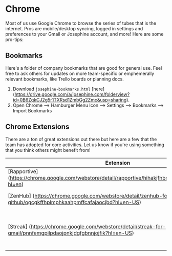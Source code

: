 # Chrome
Most of us use Google Chrome to browse the series of tubes that is the internet. Pros are mobile/desktop syncing, logged in settings and preferences to your Gmail or Josephine account, and more! Here are some pro-tips:

## Bookmarks
Here's a folder of company bookmarks that are good for general use. Feel free to ask others for updates on more team-specific or emphemerally relevant bookmarks, like Trello boards or planning docs. 

1. Download `josephine-bookmarks.html` [here] (https://drive.google.com/a/josephine.com/folderview?id=0B6ZqkCJ2g5r1TXRsd1ZmbGg2Zmc&usp=sharing).
2. Open Chrome --> Hamburger Menu Icon --> Settings --> Bookmarks --> Import Bookmarks

## Chrome Extensions

There are a ton of great extensions out there but here are a few that the team has adopted for core activities. Let us know if you're using something that you think others might benefit from!

| Extension   | Use Case          |
| ------------- |-------------| 
| [Rapportive] (https://chrome.google.com/webstore/detail/rapportive/hihakjfhbmlmjdnnhegiciffjplmdhin?hl=en) | Displays background info for an email address in Gmail, typically pulled from LinkedIn. Can also be used for guessing/confirming email addresses. | 
| [ZenHub] (https://chrome.google.com/webstore/detail/zenhub-for-github/ogcgkffhplmphkaahpmffcafajaocjbd?hl=en-US) | Lets us view [GitHub] (https://github.com/josephine/wiki/blob/master/Communications/GitHub.md) in "Boards" view - allowing for Trello-esque organization of Issues |  
| [Streak] (https://chrome.google.com/webstore/detail/streak-for-gmail/pnnfemgpilpdaojpnkjdgfgbnnjojfik?hl=en-US)| Pipeline and communications management built into [Gmail] (https://github.com/josephine/wiki/blob/master/Communications/Gmail.md). Let's us organize Hiring, Biz Dev, Press, and Fundraising funnels and access email communication across individual inboxes. We currently pay per user for Streak so please talk to your manager to see if this extension is relevant or impactful for your role. |  
